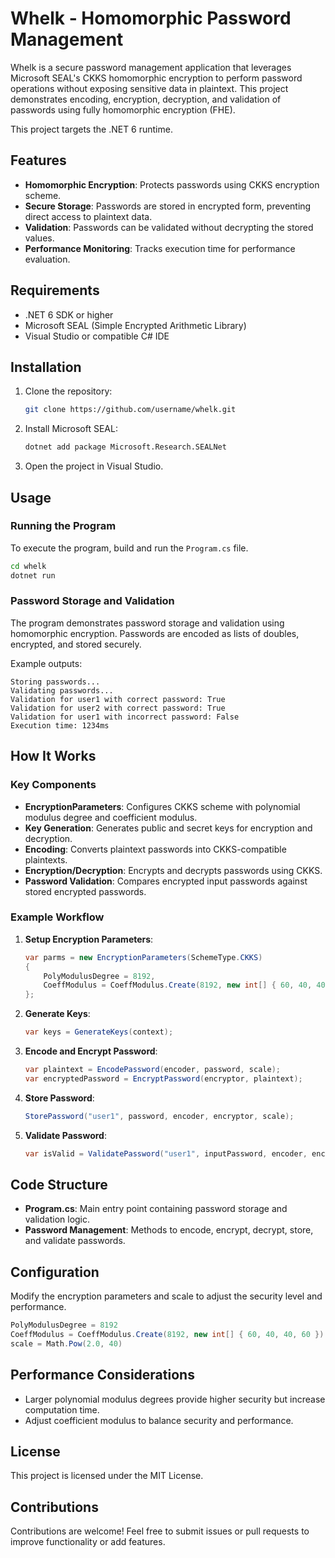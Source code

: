 # Whelk - Homomorphic Password Management

Whelk is a secure password management application that leverages Microsoft SEAL's CKKS homomorphic encryption to perform password operations without exposing sensitive data in plaintext. This project demonstrates encoding, encryption, decryption, and validation of passwords using fully homomorphic encryption (FHE).

This project targets the .NET 6 runtime.

## Features
- **Homomorphic Encryption**: Protects passwords using CKKS encryption scheme.
- **Secure Storage**: Passwords are stored in encrypted form, preventing direct access to plaintext data.
- **Validation**: Passwords can be validated without decrypting the stored values.
- **Performance Monitoring**: Tracks execution time for performance evaluation.

## Requirements
- .NET 6 SDK or higher
- Microsoft SEAL (Simple Encrypted Arithmetic Library)
- Visual Studio or compatible C# IDE

## Installation
1. Clone the repository:
    ```bash
    git clone https://github.com/username/whelk.git
    ```
2. Install Microsoft SEAL:
    ```bash
    dotnet add package Microsoft.Research.SEALNet
    ```
3. Open the project in Visual Studio.

## Usage
### Running the Program
To execute the program, build and run the `Program.cs` file.

```bash
cd whelk
dotnet run
```

### Password Storage and Validation
The program demonstrates password storage and validation using homomorphic encryption. Passwords are encoded as lists of doubles, encrypted, and stored securely.

Example outputs:
```
Storing passwords...
Validating passwords...
Validation for user1 with correct password: True
Validation for user2 with correct password: True
Validation for user1 with incorrect password: False
Execution time: 1234ms
```

## How It Works
### Key Components
- **EncryptionParameters**: Configures CKKS scheme with polynomial modulus degree and coefficient modulus.
- **Key Generation**: Generates public and secret keys for encryption and decryption.
- **Encoding**: Converts plaintext passwords into CKKS-compatible plaintexts.
- **Encryption/Decryption**: Encrypts and decrypts passwords using CKKS.
- **Password Validation**: Compares encrypted input passwords against stored encrypted passwords.

### Example Workflow
1. **Setup Encryption Parameters**:
   ```csharp
   var parms = new EncryptionParameters(SchemeType.CKKS)
   {
       PolyModulusDegree = 8192,
       CoeffModulus = CoeffModulus.Create(8192, new int[] { 60, 40, 40, 60 })
   };
   ```
2. **Generate Keys**:
   ```csharp
   var keys = GenerateKeys(context);
   ```
3. **Encode and Encrypt Password**:
   ```csharp
   var plaintext = EncodePassword(encoder, password, scale);
   var encryptedPassword = EncryptPassword(encryptor, plaintext);
   ```
4. **Store Password**:
   ```csharp
   StorePassword("user1", password, encoder, encryptor, scale);
   ```
5. **Validate Password**:
   ```csharp
   var isValid = ValidatePassword("user1", inputPassword, encoder, encryptor, decryptor, scale);
   ```

## Code Structure
- **Program.cs**: Main entry point containing password storage and validation logic.
- **Password Management**: Methods to encode, encrypt, decrypt, store, and validate passwords.

## Configuration
Modify the encryption parameters and scale to adjust the security level and performance.
```csharp
PolyModulusDegree = 8192
CoeffModulus = CoeffModulus.Create(8192, new int[] { 60, 40, 40, 60 })
scale = Math.Pow(2.0, 40)
```

## Performance Considerations
- Larger polynomial modulus degrees provide higher security but increase computation time.
- Adjust coefficient modulus to balance security and performance.

## License
This project is licensed under the MIT License.

## Contributions
Contributions are welcome! Feel free to submit issues or pull requests to improve functionality or add features.

